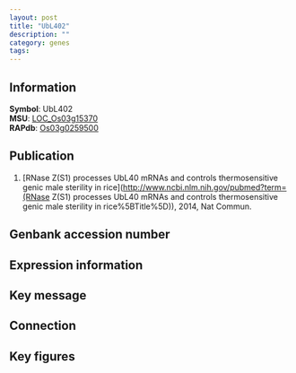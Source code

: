 ```yaml
---
layout: post
title: "UbL402"
description: ""
category: genes
tags: 
---
```


## Information
__Symbol__: UbL402  
__MSU__: [LOC_Os03g15370](http://rice.plantbiology.msu.edu/cgi-bin/ORF_infopage.cgi?orf=LOC_Os03g15370)  
__RAPdb__: [Os03g0259500](http://rapdb.dna.affrc.go.jp/viewer/gbrowse_details/irgsp1?name=Os03g0259500)  

## Publication
1. [RNase Z(S1) processes UbL40 mRNAs and controls thermosensitive genic male sterility in rice](http://www.ncbi.nlm.nih.gov/pubmed?term=(RNase Z(S1) processes UbL40 mRNAs and controls thermosensitive genic male sterility in rice%5BTitle%5D)), 2014, Nat Commun.

## Genbank accession number

## Expression information

## Key message

## Connection

## Key figures


